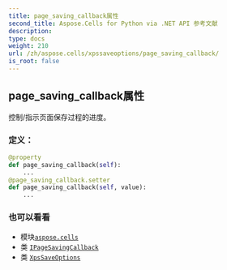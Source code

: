 ```yaml
---
title: page_saving_callback属性
second_title: Aspose.Cells for Python via .NET API 参考文献
description:
type: docs
weight: 210
url: /zh/aspose.cells/xpssaveoptions/page_saving_callback/
is_root: false
---
```

## page_saving_callback属性

控制/指示页面保存过程的进度。
### 定义：
```python
@property
def page_saving_callback(self):
    ...
@page_saving_callback.setter
def page_saving_callback(self, value):
    ...
```

### 也可以看看
* 模块[`aspose.cells`](../../)
* 类 [`IPageSavingCallback`](/cells/python-net/zh/aspose.cells.rendering/ipagesavingcallback)
* 类 [`XpsSaveOptions`](/cells/python-net/zh/aspose.cells/xpssaveoptions)
